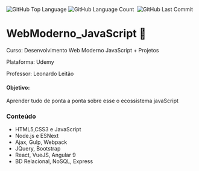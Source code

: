 <img alt="GitHub Top Language" src="https://img.shields.io/github/languages/top/Lucas0019/WebModerno_JavaScript" /> <img alt="GitHub Language Count" src="https://img.shields.io/github/languages/count/Lucas0019/WebModerno_JavaScript" /> <img alt="" src="https://img.shields.io/github/repo-size/Lucas0019/WebModerno_JavaScript" /> <img alt="GitHub Last Commit" src="https://img.shields.io/github/last-commit/Lucas0019/WebModerno_JavaScript" />

# WebModerno_JavaScript 🚀️

Curso: Desenvolvimento Web Moderno JavaScript + Projetos

Plataforma: Udemy

Professor: Leonardo Leitão

#### Objetivo:

Aprender tudo de ponta a ponta sobre esse o ecossistema javaScript 

### Conteúdo

- HTML5,CSS3 e JavaScript 
- Node.js e ESNext 
- Ajax, Gulp, Webpack 
- JQuery,  Bootstrap 
- React, VueJS, Angular 9 
- BD Relacional, NoSQL, Express
